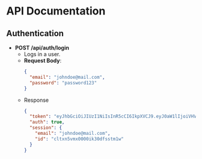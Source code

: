 # API Documentation

## Authentication

- **POST /api/auth/login**
  - Logs in a user.
  - **Request Body**:
    ```json
    {
      "email": "johndoe@mail.com",
      "password": "password123"
    }
    ```
  - Response
    ```json
    {
      "token": "eyJhbGciOiJIUzI1NiIsInR5cCI6IkpXVCJ9.eyJ0aW1lIjoiVHVlIE1hciAxOSAyMD0IDIxOjIxOjMwIEdNVC0wNDAwIChFYXN0ZXJuIERheWxpZ2h0IFRpbWUpIiwiaWQiOiJjbHR4bjV2bXgwMDAwaWszMGRmc3N0bTF3IiwiaWF0IjoxNzEwODk3NjkwLCJleHAiOjE3MTA5NTM2OTB9.Tjt7vu2cTnIlDepBpj98Oc2A1CTOuRpLFYB3Ux9L85o",
      "auth": true,
      "session": {
        "email": "johndoe@mail.com",
        "id": "cltxn5vmx0000ik30dfsstm1w"
      }
    }
    ```
